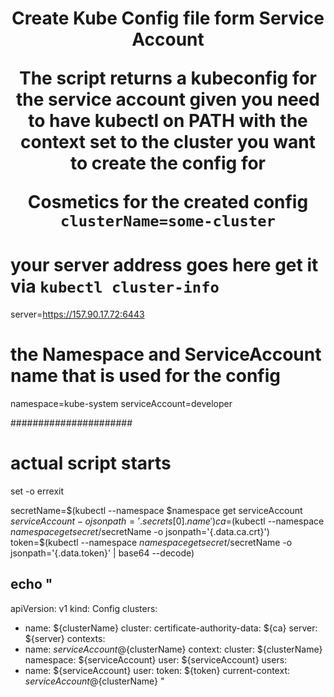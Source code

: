 <h1 align="center"> Create Kube Config file form Service Account

The script returns a kubeconfig for the service account given
you need to have kubectl on PATH with the context set to the cluster you want to create the config for

Cosmetics for the created config
`clusterName=some-cluster`
# your server address goes here get it via `kubectl cluster-info`
server=https://157.90.17.72:6443
# the Namespace and ServiceAccount name that is used for the config
namespace=kube-system
serviceAccount=developer

######################
# actual script starts
set -o errexit

secretName=$(kubectl --namespace $namespace get serviceAccount $serviceAccount -o jsonpath='{.secrets[0].name}')
ca=$(kubectl --namespace $namespace get secret/$secretName -o jsonpath='{.data.ca.crt}')
token=$(kubectl --namespace $namespace get secret/$secretName -o jsonpath='{.data.token}' | base64 --decode)

echo "
---
apiVersion: v1
kind: Config
clusters:
  - name: ${clusterName}
    cluster:
      certificate-authority-data: ${ca}
      server: ${server}
contexts:
  - name: ${serviceAccount}@${clusterName}
    context:
      cluster: ${clusterName}
      namespace: ${serviceAccount}
      user: ${serviceAccount}
users:
  - name: ${serviceAccount}
    user:
      token: ${token}
current-context: ${serviceAccount}@${clusterName}
"

